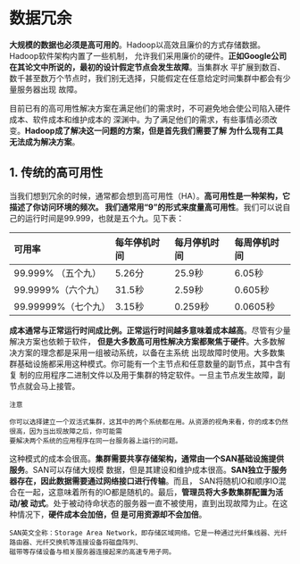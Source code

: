 数据冗余
===================================================================================
**大规模的数据也必须是高可用的**。Hadoop以高效且廉价的方式存储数据。Hadoop软件架构内置了一些机制，
允许我们采用廉价的硬件。**正如Google公司在其论文中所说的，最初的设计假定节点会发生故障**。当集群水
平扩展到数百、数千甚至数万个节点时，我们别无选择，只能假定在任意给定时间集群中都会有少量服务器出现
故障。

目前已有的高可用性解决方案在满足他们的需求时，不可避免地会使公司陷入硬件成本、软件成本和维护成本的
深渊中。为了满足他们的需求，有些事情必须改变。**Hadoop成了解决这一问题的方案，但是首先我们需要了解
为什么现有工具无法成为解决方案**。

## 1. 传统的高可用性
当我们想到冗余的时候，通常都会想到高可用性（HA）。**高可用性是一种架构，它描述了你访问环境的频次。
我们通常用“9”的形式来度量高可用性**。我们可以说自己的运行时间是99.999，也就是五个九。见下表：

| 可用率 | 每年停机时间 | 每月停机时间 | 每周停机时间 |
|:--------|:-----------------|:-------------------|:-------------------|
| 99.999% （五个九）| 5.26分 | 25.9秒 | 6.05秒 |
| 99.9999%（六个九）|31.5秒 | 2.59秒 | 0.605秒 |
|99.99999%（七个九）| 3.15秒| 0.259秒 | 0.0605秒 |

**成本通常与正常运行时间成比例。正常运行时间越多意味着成本越高**。尽管有少量解决方案也依赖于软件，
**但是大多数高可用性解决方案都聚焦于硬件**。大多数解决方案的理念都是采用一组被动系统，以备在主系统
出现故障时使用。大多数集群基础设施都采用这种模式。你可能有一个主节点和任意数量的副节点，其中含有复
制的应用程序二进制文件以及用于集群的特定软件。一旦主节点发生故障，副节点就会马上接管。
```
注意

你可以选择建立一个双活式集群，这其中的两个系统都在用。从资源的视角来看，你的成本仍然很高，因为当出现故障之后，你可能需
要解决两个系统的应用程序在同一台服务器上运行的问题。
```
这种模式的成本会很高。**集群需要共享存储架构，通常由一个SAN基础设施提供服务**。SAN可以存储大规模
数据，但是其建设和维护成本很高。**SAN独立于服务器存在，因此数据需要通过网络接口进行传输**。而且，
SAN将随机IO和顺序IO混合在一起，这意味着所有的IO都是随机的。最后，**管理员将大多数集群配置为活动/被
动式**。处于被动待命状态的服务器一直不被使用，直到出现故障为止。在这种情况下，**硬件成本会加倍，但
是可用资源却不会加倍**。

```
SAN英文全称：Storage Area Network，即存储区域网络。它是一种通过光纤集线器、光纤路由器、光纤交换机等连接设备将磁盘阵列、
磁带等存储设备与相关服务器连接起来的高速专用子网。
```

